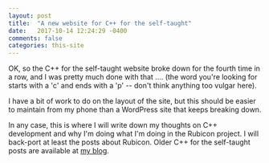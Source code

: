 ```yaml
---
layout: post
title:  "A new website for C++ for the self-taught"
date:   2017-10-14 12:24:29 -0400
comments: false
categories: this-site
---
```

OK, so the C++ for the self-taught website broke down for the fourth time in a row, and I was pretty much done with that .... (the word you're looking for starts with a 'c' and ends with a 'p' -- don't think anything too vulgar here).

I have a bit of work to do on the layout of the site, but this should be easier to maintain from my phone than a WordPress site that keeps breaking down.

In any case, this is where I will write down my thoughts on C++ development and why I'm doing what I'm doing in the Rubicon project. I will back-port at least the posts about Rubicon. Older C++ for the self-taught posts are available at [my blog](http://rlc.vlinder.ca).

